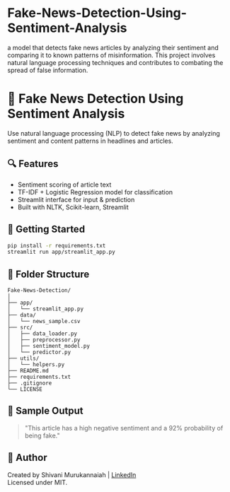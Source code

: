 # Fake-News-Detection-Using-Sentiment-Analysis
a model that detects fake news articles by analyzing their sentiment and comparing it to known patterns of misinformation. This project involves natural language processing techniques and contributes to combating the spread of false information.
# 📰 Fake News Detection Using Sentiment Analysis

Use natural language processing (NLP) to detect fake news by analyzing sentiment and content patterns in headlines and articles.

## 🔍 Features
- Sentiment scoring of article text
- TF-IDF + Logistic Regression model for classification
- Streamlit interface for input & prediction
- Built with NLTK, Scikit-learn, Streamlit

## 🚀 Getting Started

```bash
pip install -r requirements.txt
streamlit run app/streamlit_app.py
```

## 📁 Folder Structure

```
Fake-News-Detection/
│
├── app/
│   └── streamlit_app.py
├── data/
│   └── news_sample.csv
├── src/
│   ├── data_loader.py
│   ├── preprocessor.py
│   ├── sentiment_model.py
│   └── predictor.py
├── utils/
│   └── helpers.py
├── README.md
├── requirements.txt
├── .gitignore
└── LICENSE
```

## 📸 Sample Output

> "This article has a high negative sentiment and a 92% probability of being fake."

## 🧠 Author

Created by Shivani Murukannaiah | [LinkedIn](www.linkedin.com/in/shivani1405)  
Licensed under MIT.
